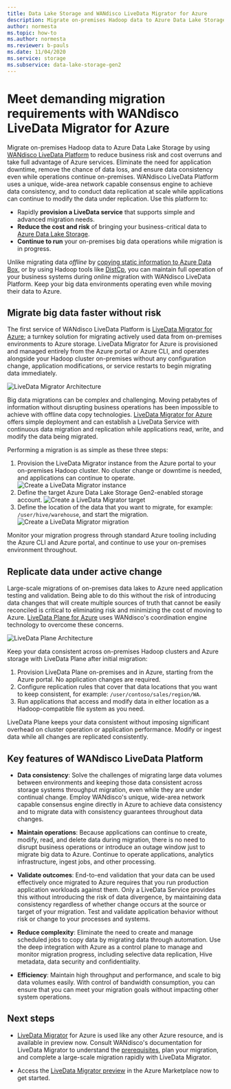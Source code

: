 ```yaml
---
title: Data Lake Storage and WANdisco LiveData Migrator for Azure
description: Migrate on-premises Hadoop data to Azure Data Lake Storage by using WANdisco LiveData Migrator for Azure.
author: normesta
ms.topic: how-to
ms.author: normesta
ms.reviewer: b-pauls
ms.date: 11/04/2020
ms.service: storage
ms.subservice: data-lake-storage-gen2
---
```


# Meet demanding migration requirements with WANdisco LiveData Migrator for Azure

Migrate on-premises Hadoop data to Azure Data Lake Storage by using [WANdisco LiveData Platform](https://docs.wandisco.com/live-data-platform/docs/landing/) to reduce business risk and cost overruns and take full advantage of Azure services. Eliminate the need for application downtime, remove the chance of data loss, and ensure data consistency even while operations continue on-premises. WANdisco LiveData Platform uses a unique, wide-area network capable consensus engine to achieve data consistency, and to conduct data replication at scale while applications can continue to modify the data under replication. Use this platform to:

- Rapidly **provision a LiveData service** that supports simple and advanced migration needs.
- **Reduce the cost and risk** of bringing your business-critical data to [Azure Data Lake Storage](https://docs.microsoft.com/azure/storage/blobs/data-lake-storage-introduction).
- **Continue to run** your on-premises big data operations while migration is in progress.

Unlike migrating data _offline_ by [copying static information to Azure Data Box](https://docs.microsoft.com/azure/storage/blobs/data-lake-storage-migrate-on-premises-hdfs-cluster), or by using Hadoop tools like [DistCp](https://hadoop.apache.org/docs/current/hadoop-distcp/DistCp.html), you can maintain full operation of your business systems during _online_ migration with WANdisco LiveData Platform. Keep your big data environments operating even while moving their data to Azure.

## Migrate big data faster without risk

The first service of WANdisco LiveData Platform is [LiveData Migrator for Azure](https://www.wandisco.com/products/livedata-migrator-for-azure); a turnkey solution for migrating actively used data from on-premises environments to Azure storage. LiveData Migrator for Azure is provisioned and managed entirely from the Azure portal or Azure CLI, and operates alongside your Hadoop cluster on-premises without any configuration change, application modifications, or service restarts to begin migrating data immediately.

![LiveData Migrator Architecture](./media/migrate-gen2-wandisco-live-data-migrator/live-data-migrator-architecture.png)

Big data migrations can be complex and challenging. Moving petabytes of information without disrupting business operations has been impossible to achieve with offline data copy technologies. [LiveData Migrator for Azure](https://www.wandisco.com/products/livedata-migrator-for-azure) offers simple deployment and can establish a LiveData Service with continuous data migration and replication while applications read, write, and modify the data being migrated.

Performing a migration is as simple as these three steps:

1. Provision the LiveData Migrator instance from the Azure portal to your on-premises Hadoop cluster. No cluster change or downtime is needed, and applications can continue to operate.
![Create a LiveData Migrator instance](./media/migrate-gen2-wandisco-live-data-migrator/create-live-data-migrator.png)
2. Define the target Azure Data Lake Storage Gen2-enabled storage account.
![Create a LiveData Migrator target](./media/migrate-gen2-wandisco-live-data-migrator/create-target.png)
3. Define the location of the data that you want to migrate, for example: `/user/hive/warehouse`, and start the migration.
![Create a LiveData Migrator migration](./media/migrate-gen2-wandisco-live-data-migrator/create-migration.png)

Monitor your migration progress through standard Azure tooling including the Azure CLI and Azure portal, and continue to use your on-premises environment throughout.

## Replicate data under active change

Large-scale migrations of on-premises data lakes to Azure need application testing and validation. Being able to do this without the risk of introducing data changes that will create multiple sources of truth that cannot be easily reconciled is critical to eliminating risk and minimizing the cost of moving to Azure. [LiveData Plane for Azure](https://www.wandisco.com/products/livedata-plane-for-azure) uses WANdisco's coordination engine technology to overcome these concerns.

![LiveData Plane Architecture](./media/migrate-gen2-wandisco-live-data-migrator/live-data-plane-architecture.png)

Keep your data consistent across on-premises Hadoop clusters and Azure storage with LiveData Plane after initial migration:

1. Provision LiveData Plane on-premises and in Azure, starting from the Azure portal. No application changes are required.
2. Configure replication rules that cover that data locations that you want to keep consistent, for example: `/user/contoso/sales/region/WA`.
3. Run applications that access and modify data in either location as a Hadoop-compatible file system as you need.

LiveData Plane keeps your data consistent without imposing significant overhead on cluster operation or application performance. Modify or ingest data while all changes are replicated consistently.

## Key features of WANdisco LiveData Platform

- **Data consistency**: Solve the challenges of migrating large data volumes between environments and keeping those data consistent across storage systems throughput migration, even while they are under continual change. Employ WANdisco's unique, wide-area network capable consensus engine directly in Azure to achieve data consistency and to migrate data with consistency guarantees throughout data changes.

- **Maintain operations**: Because applications can continue to create, modify, read, and delete data during migration, there is no need to disrupt business operations or introduce an outage window just to migrate big data to Azure. Continue to operate applications, analytics infrastructure, ingest jobs, and other processing.

- **Validate outcomes**: End-to-end validation that your data can be used effectively once migrated to Azure requires that you run production application workloads against them. Only a LiveData Service provides this without introducing the risk of data divergence, by maintaining data consistency regardless of whether change occurs at the source or target of your migration. Test and validate application behavior without risk or change to your processes and systems.

- **Reduce complexity**: Eliminate the need to create and manage scheduled jobs to copy data by migrating data through automation. Use the deep integration with Azure as a control plane to manage and monitor migration progress, including selective data replication, Hive metadata, data security and confidentiality.

- **Efficiency**: Maintain high throughput and performance, and scale to big data volumes easily. With control of bandwidth consumption, you can ensure that you can meet your migration goals without impacting other system operations.

## Next steps

- [LiveData Migrator](https://docs.wandisco.com/live-data-platform/docs/landing/) for Azure is used like any other Azure resource, and is available in preview now. Consult WANdisco's documentation for LiveData Migrator to understand the [prerequisites](https://docs.wandisco.com/live-data-platform/docs/prereq/), plan your migration, and complete a large-scale migration rapidly with LiveData Migrator.

- Access the [LiveData Migrator preview](https://portal.azure.com/#create/wandisco.ldm-previewpublic-preview) in the Azure Marketplace now to get started.